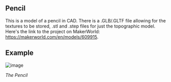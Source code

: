 ## Pencil
This is a model of a pencil in CAD. There is a .GLB/.GLTF file allowing for the textures to be stored, .stl and .step files for just the topographic model. Here's the link to the project on MakerWorld: https://makerworld.com/en/models/609915.

## Example 
![image](https://github.com/user-attachments/assets/99b769ce-ca5d-4d1f-b995-df9d72d67cb7)

_The Pencil_
